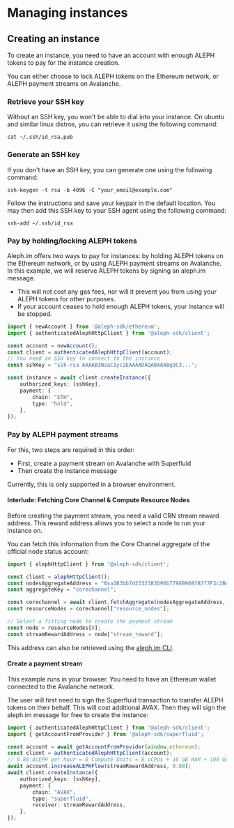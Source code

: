# Managing instances

## Creating an instance

To create an instance, you need to have an account with enough ALEPH tokens to pay for the instance creation.

You can either choose to lock ALEPH tokens on the Ethereum network, or ALEPH payment streams on Avalanche.

### Retrieve your SSH key

Without an SSH key, you won't be able to dial into your instance.
On ubuntu and similar linux distros, you can retrieve it using the following command:

```shell
cat ~/.ssh/id_rsa.pub
```

### Generate an SSH key

If you don't have an SSH key, you can generate one using the following command:

```shell
ssh-keygen -t rsa -b 4096 -C "your_email@example.com"
```

Follow the instructions and save your keypair in the default location.
You may then add this SSH key to your SSH agent using the following command:

```shell
ssh-add ~/.ssh/id_rsa
```

### Pay by holding/locking ALEPH tokens

Aleph.im offers two ways to pay for instances: by holding ALEPH tokens on the Ethereum network, or by using ALEPH payment streams on Avalanche.
In this example, we will reserve ALEPH tokens by signing an aleph.im message.

- This will not cost any gas fees, nor will it prevent you from using your ALEPH tokens for other purposes.
- If your account ceases to hold enough ALEPH tokens, your instance will be stopped.

```typescript
import { newAccount } from '@aleph-sdk/ethereum';
import { authenticatedAlephHttpClient } from '@aleph-sdk/client';

const account = newAccount();
const client = authenticatedAlephHttpClient(account);
// You need an SSH key to connect to the instance
const sshKey = "ssh-rsa AAAAB3NzaC1yc2EAAAADAQABAAABgQC3...";

const instance = await client.createInstance({
    authorized_keys: [sshKey],
    payment: {
        chain: "ETH",
        type: "hold",
    },
});
```

### Pay by ALEPH payment streams

For this, two steps are required in this order:

- First, create a payment stream on Avalanche with Superfluid
- Then create the instance message

Currently, this is only supported in a browser environment.

#### Interlude: Fetching Core Channel & Compute Resource Nodes

Before creating the payment stream, you need a valid CRN stream reward address.
This reward address allows you to select a node to run your instance on.

You can fetch this information from the Core Channel aggregate of the official node status account:

```typescript
import { alephHttpClient } from '@aleph-sdk/client';

const client = alephHttpClient();
const nodesAggregateAddress = "0xa1B3bb7d2332383D96b7796B908fB7f7F3c2Be10";
const aggregateKey = "corechannel";

const corechannel = await client.fetchAggregate(nodesAggregateAddress, aggregateKey);
const resourceNodes = corechannel["resource_nodes"];

// Select a fitting node to create the payment stream
const node = resourceNodes[0];
const streamRewardAddress = node["stream_reward"];
```

This address can also be retrieved using the [aleph.im CLI](../../tools/aleph-client/documentation.md#node-compute).

#### Create a payment stream

This example runs in your browser. You need to have an Ethereum wallet connected to the Avalanche network.

The user will first need to sign the Superfluid transaction to transfer ALEPH tokens on their behalf. This will cost additional AVAX.
Then they will sign the aleph.im message for free to create the instance:

```typescript
import { authenticatedAlephHttpClient } from '@aleph-sdk/client';
import { getAccountFromProvider } from '@aleph-sdk/superfluid';

const account = await getAccountFromProvider(window.ethereum);
const client = authenticatedAlephHttpClient(account);
// 0.88 ALEPH per hour = 8 Compute Units = 8 vCPUs + 16 GB RAM + 100 GB storage
await account.increaseALEPHFlow(streamRewardAddress, 0.88);
await client.createInstance({
    authorized_keys: [sshKey],
    payment: {
        chain: "AVAX",
        type: "superfluid",
        receiver: streamRewardAddress,
    },
});
```